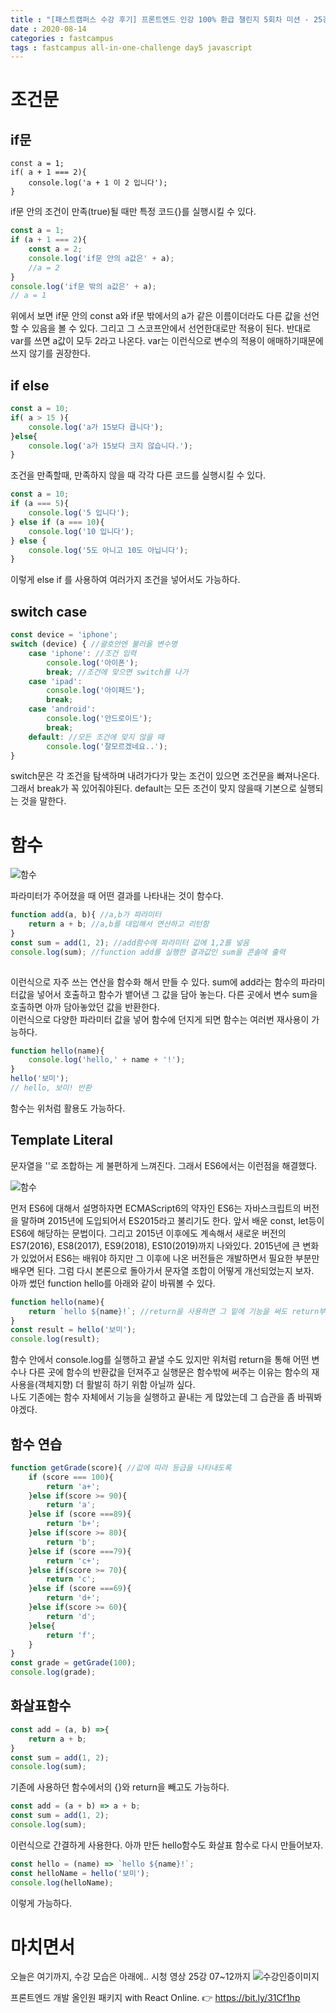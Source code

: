 ```yaml
---
title : "[패스트캠퍼스 수강 후기] 프론트엔드 인강 100% 환급 챌린지 5회차 미션 - 25강 조건문, 함수"
date : 2020-08-14
categories : fastcampus 
tags : fastcampus all-in-one-challenge day5 javascript 
---
```

# 조건문 
## if문
```
const a = 1;
if( a + 1 === 2){
    console.log('a + 1 이 2 입니다');
}
```
if문 안의 조건이 만족(true)될 때만 특정 코드{}를 실행시킬 수 있다.

```javascript
const a = 1;
if (a + 1 === 2){
    const a = 2;
    console.log('if문 안의 a값은' + a);
    //a = 2
}
console.log('if문 밖의 a값은' + a);
// a = 1
```
위에서 보면 if문 안의 const a와 if문 밖에서의 a가 같은 이름이더라도 다른 값을 선언할 수 있음을 볼 수 있다. 그리고 그 스코프안에서 선언한대로만 적용이 된다. 반대로 var를 쓰면 a값이 모두 2라고 나온다. var는 이런식으로 변수의 적용이 애매하기때문에 쓰지 않기를 권장한다. 

## if else
```javascript
const a = 10;
if( a > 15 ){
    console.log('a가 15보다 큽니다');
}else{
    console.log('a가 15보다 크지 않습니다.');
}
```
조건을 만족할때, 만족하지 않을 때 각각 다른 코드를 실행시킬 수 있다.
```javascript
const a = 10; 
if (a === 5){
    console.log('5 입니다');
} else if (a === 10){
    console.log('10 입니다');
} else {
    console.log('5도 아니고 10도 아닙니다');
}
```
이렇게 else if 를 사용하여 여러가지 조건을 넣어서도 가능하다.

## switch case
```javascript
const device = 'iphone';
switch (device) { //괄호안엔 불러올 변수명
    case 'iphone': //조건 입력
        console.log('아이폰');
        break; //조건에 맞으면 switch를 나가
    case 'ipad':
        console.log('아이패드');
        break;
    case 'android':
        console.log('안드로이드');
        break;
    default: //모든 조건에 맞지 않을 때
        console.log('잘모르겠네요..');
}
```
switch문은 각 조건을 탐색하며 내려가다가 맞는 조건이 있으면 조건문을 빠져나온다. 그래서 break가 꼭 있어줘야된다. default는 모든 조건이 맞지 않을때 기본으로 실행되는 것을 말한다. 
   
# 함수
![함수](/images/200814-1.png)   

파라미터가 주어졌을 때 어떤 결과를 나타내는 것이 함수다. 
```javascript
function add(a, b){ //a,b가 파라미터
    return a + b; //a,b를 대입해서 연산하고 리턴함
}
const sum = add(1, 2); //add함수에 파라미터 값에 1,2를 넣음
console.log(sum); //function add를 실행한 결과값인 sum을 콘솔에 출력
    
```
이런식으로 자주 쓰는 연산을 함수화 해서 만들 수 있다. sum에 add라는 함수의 파라미터값을 넣어서 호출하고 함수가 뱉어낸 그 값을 담아 놓는다.
다른 곳에서 변수 sum을 호출하면 아까 담아놓았던 값을 반환한다.   
이런식으로 다양한 파라미터 값을 넣어 함수에 던지게 되면 함수는 여러번 재사용이 가능하다.
   
```javascript
function hello(name){
    console.log('hello,' + name + '!');
}
hello('보미');
// hello, 보미! 반환
```
함수는 위처럼 활용도 가능하다.

## Template Literal
문자열을 ''로 조합하는 게 불편하게 느껴진다. 그래서 ES6에서는 이런점을 해결했다.   

![함수](/images/200814-2.png) 

먼저 ES6에 대해서 설명하자면 ECMAScript6의 약자인 ES6는 자바스크립트의 버전을 말하며 2015년에 도입되어서 ES2015라고 불리기도 한다. 앞서 배운 const, let등이 ES6에 해당하는 문법이다. 그리고 2015년 이후에도 계속해서 새로운 버전의 ES7(2016), ES8(2017), ES9(2018), ES10(2019)까지 나와있다. 2015년에 큰 변화가 있었어서 ES6는 배워야 하지만 그 이후에 나온 버전들은 개발하면서 필요한 부분만 배우면 된다. 그럼 다시 본론으로 돌아가서 문자열 조합이 어떻게 개선되었는지 보자.   
아까 썼던 function hello를 아래와 같이 바꿔볼 수 있다.
```javascript
function hello(name){
    return `hello ${name}!`; //return을 사용하면 그 밑에 기능을 써도 return부분만 실행하고 종료함을 유의하자.
}
const result = hello('보미');
console.log(result);
```
함수 안에서 console.log를 실행하고 끝낼 수도 있지만 위처럼 return을 통해 어떤 변수나 다른 곳에 함수의 반환값을 던져주고 실행문은 함수밖에 써주는 이유는 함수의 재사용을(객체지향) 더 활발히 하기 위함 아닐까 싶다.    
나도 기존에는 함수 자체에서 기능을 실행하고 끝내는 게 많았는데 그 습관을 좀 바꿔봐야겠다.

## 함수 연습
```javascript
function getGrade(score){ //값에 따라 등급을 나타내도록
    if (score === 100){
        return 'a+';
    }else if(score >= 90){
        return 'a';
    }else if (score ===89){
        return 'b+';
    }else if(score >= 80){
        return 'b';
    }else if (score ===79){
        return 'c+';
    }else if(score >= 70){
        return 'c';
    }else if (score ===69){
        return 'd+';
    }else if(score >= 60){
        return 'd';
    }else{
        return 'f';
    }
}
const grade = getGrade(100);
console.log(grade);
```
## 화살표함수
```javascript
const add = (a, b) =>{
    return a + b;
}
const sum = add(1, 2);
console.log(sum);
```
기존에 사용하던 함수에서의 {}와 return을 빼고도 가능하다.
```javascript
const add = (a + b) => a + b;
const sum = add(1, 2);
console.log(sum);
```
이런식으로 간결하게 사용한다. 아까 만든 hello함수도 화살표 함수로 다시 만들어보자.
```javascript
const hello = (name) => `hello ${name}!`;
const helloName = hello('보미');
console.log(helloName);
```
이렇게 가능하다. 


# 마치면서
오늘은 여기까지, 수강 모습은 아래에..
시청 영상 25강 07~12까지
![수강인증이미지](/images/200814-3.jpg)
   
프론트엔드 개발 올인원 패키지 with React Online. 👉 https://bit.ly/31Cf1hp